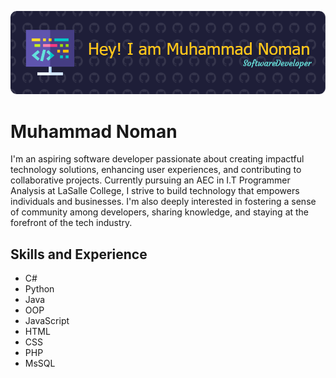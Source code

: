 ![Software Developper](https://github.com/MNoman2/MNoman2/blob/main/github-header-image%20(1).png)

# Muhammad Noman
I'm an aspiring software developer passionate about creating impactful technology solutions, enhancing user experiences, and contributing to collaborative projects. Currently pursuing an AEC in I.T Programmer Analysis at LaSalle College, I strive to build technology that empowers individuals and businesses. I'm also deeply interested in fostering a sense of community among developers, sharing knowledge, and staying at the forefront of the tech industry.

## Skills and Experience
* C#
* Python
* Java
* OOP
* JavaScript
* HTML
* CSS
* PHP
* MsSQL






